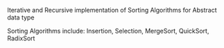 Iterative and Recursive implementation of Sorting Algorithms for Abstract data type

Sorting Algorithms include:
	Insertion,
	Selection,
	MergeSort,
	QuickSort,
	RadixSort

